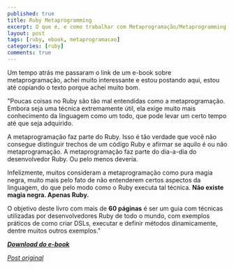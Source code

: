 ```yaml
---
published: true
title: Ruby Metaprogramming
excerpt: O que é, e como trabalhar com Metaprogramação/Metaprogramming no Ruby
layout: post
tags: [ruby, ebook, metaprogramacao]
categories: [ruby]
comments: true
---
```

Um tempo atrás me passaram o link de um e-book sobre metaprogramação, achei muito interessante e estou postando aqui, estou até copiando o texto porque achei muito bom.

"Poucas coisas no Ruby são tão mal entendidas como a metaprogramação. Embora seja uma técnica extremamente útil, ela exige muito mais conhecimento da linguagem como um todo, que pode levar um certo tempo até que seja adquirido.

A metaprogramação faz parte do Ruby. Isso é tão verdade que você não consegue distinguir trechos de um código Ruby e afirmar se aquilo é ou não metaprogramação. A metaprogramação faz parte do dia-a-dia do desenvolvedor Ruby. Ou pelo menos deveria.

Infelizmente, muitos consideram a metaprogramação como pura magia negra, muito mais pelo fato de não entenderem certos aspectos da linguagem, do que pelo modo como o Ruby executa tal técnica. **Não existe magia negra. Apenas Ruby.**

O objetivo deste livro com mais de **60 páginas** é ser um guia com técnicas utilizadas por desenvolvedores Ruby de todo o mundo, com exemplos práticos de como criar DSLs, executar e definir métodos dinamicamente, dentre muitos outros exemplos."

__*<a href="http://howtocode.com.br/downloads/ruby-metaprogramming.zip">Download do e-book</a>*__

*<a href="http://howtocode.com.br/ebooks/ruby-metaprogramming?simplesideias" target="_blank">Post original</a>*
